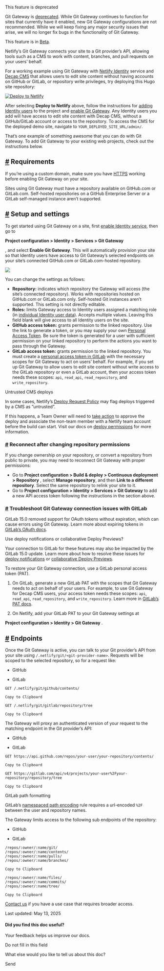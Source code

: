 This feature is deprecated

Git Gateway is [deprecated](https://docs.netlify.com/platform/release-phases/#deprecated). While Git Gateway continues to function for sites that currently have it enabled, new Git Gateway configurations are not recommended. While we will keep fixing any major security issues that arise, we will no longer fix bugs in the functionality of Git Gateway.

This feature is in [Beta](https://docs.netlify.com/platform/release-phases/#beta).

Netlify’s Git Gateway connects your site to a Git provider’s API, allowing tools such as a CMS to work with content, branches, and pull requests on your users’ behalf.

For a working example using Git Gateway with [Netlify Identity](https://docs.netlify.com/security/secure-access-to-sites/identity/) service and [Decap CMS](https://decapcms.org/) that allows users to edit site content without having accounts on GitHub or GitLab, or repository write privileges, try deploying this Hugo site repository:

[![Deploy to Netlify](https://www.netlify.com/img/deploy/button.svg)](https://app.netlify.com/start/deploy?repository=https://github.com/netlify-templates/one-click-hugo-cms&stack=cms)

After selecting **Deploy to Netlify** above, follow the instructions for [adding Identity users](https://docs.netlify.com/security/secure-access-to-sites/identity/registration-login/#add-identity-users) to the project and [enable Git Gateway](https://docs.netlify.com/security/secure-access-to-sites/git-gateway/#setup-and-settings). Any Identity users you add will have access to edit site content with Decap CMS, without a GitHub/GitLab account or access to the repository. To access the CMS for the deployed demo site, navigate to `YOUR_DEPLOYED_SITE_URL/admin/`.

That’s one example of something awesome that you can do with Git Gateway. To add Git Gateway to your existing web projects, check out the instructions below.

## [\#](https://docs.netlify.com/security/secure-access-to-sites/git-gateway/\#requirements) Requirements

If you’re using a custom domain, make sure you have [HTTPS](https://docs.netlify.com/domains/secure-domains-with-https/https-ssl/) working before enabling Git Gateway on your site.

Sites using Git Gateway must have a repository available on GitHub.com or GitLab.com. Self-hosted repositories on a GitHub Enterprise Server or a GitLab self-managed instance aren’t supported.

## [\#](https://docs.netlify.com/security/secure-access-to-sites/git-gateway/\#setup-and-settings) Setup and settings

To get started using Git Gateway on a site, first [enable Identity service](https://docs.netlify.com/security/secure-access-to-sites/identity/#enable-identity-in-the-ui), then go to

**Project configuration > Identity > Services > Git Gateway**

, and select **Enable Git Gateway**. This will automatically provision your site so that Identity users have access to Git Gateway’s selected endpoints on your site’s connected GitHub.com or GitLab.com-hosted repository.

![](https://docs.netlify.com/images/visitor-access-git-gateway-enable.png)

You can change the settings as follows:

- **Repository:** indicates which repository the Gateway will access (the site’s connected repository). Works with repositories hosted on GitHub.com or GitLab.com only. Self-hosted Git instances aren’t supported. This setting is not directly editable.
- **Roles:** limits Gateway access to Identity users assigned a matching role (in [individual Identity user data](https://docs.netlify.com/security/secure-access-to-sites/identity/manage-existing-users/)). Accepts multiple values. Leaving this field blank will give access to all Identity users on the site.
- **GitHub access token:** grants permission to the linked repository. Use the link to generate a token, or you may supply your own [Personal Access Token](https://github.com/blog/1509-personal-api-tokens). Be sure the token is generated for a user with sufficient permission on your linked repository to perform the actions you want to pass through the Gateway.
- **GitLab access token:** grants permission to the linked repository. You must create a [personal access token in GitLab](https://docs.gitlab.com/ee/user/profile/personal_access_tokens.html) with the necessary scopes for Git Gateway to act on users’ behalf. For example, if you set up Git Gateway to allow users to edit site content without write access to the GitLab repository or even a GitLab account, then your access token needs these scopes: `api`, `read_api`, `read_repository`, and `write_repository`.

Untrusted CMS deploys

In some cases, Netlify’s [Deploy Request Policy](https://docs.netlify.com/site-deploys/overview/#deploy-permissions) may flag deploys triggered by a CMS as ”untrusted”.

If this happens, a Team Owner will need to [take action](https://docs.netlify.com/site-deploys/overview/#working-with-deploy-requests-from-non-team-members) to approve the deploy and associate the non-team member with a Netlify team account before the build can start. Visit our docs on [deploy permissions](https://docs.netlify.com/site-deploys/overview/#deploy-permissions) for more information.

### [\#](https://docs.netlify.com/security/secure-access-to-sites/git-gateway/\#reconnect-after-changing-repository-permissions) Reconnect after changing repository permissions

If you change ownership on your repository, or convert a repository from public to private, you may need to reconnect Git Gateway with proper permissions:

- Go to
**Project configuration > Build & deploy > Continuous deployment > Repository**
, select **Manage repository**, and then **Link to a different repository**. Select the same repository to relink your site to it.
- Go to
**Project configuration > Identity > Services > Git Gateway**
to add a new API access token following the instructions in the section above.

### [\#](https://docs.netlify.com/security/secure-access-to-sites/git-gateway/\#troubleshoot-git-gateway-connection-issues-with-gitlab) Troubleshoot Git Gateway connection issues with GitLab

GitLab 15.0 removed support for OAuth tokens without expiration, which can cause errors using Git Gateway. Learn more about expiring tokens in [GitLab’s OAuth docs](https://docs.gitlab.com/ee/integration/oauth_provider.html#access-token-expiration).

Use deploy notifications or collaborative Deploy Previews?

Your connection to GitLab for these features may also be impacted by the GitLab 15.0 update. Learn more about how to resolve these issues for [deploy notifications](https://docs.netlify.com/site-deploys/notifications/#troubleshoot-gitlab-deploy-notifications) or [collaborative Deploy Previews](https://docs.netlify.com/site-deploys/deploy-previews/#troubleshooting-collaborative-deploy-previews).

To restore your Git Gateway connection, use a GitLab personal access token (PAT).

1. On GitLab, generate a new GitLab PAT with the scopes that Git Gateway needs to act on behalf of your users. For example, to use Git Gateway for Decap CMS users, your access token needs these scopes: `api`, `read_api`, `read_repository`, and `write_repository`. Learn more in [GitLab’s PAT docs](https://docs.gitlab.com/ee/user/profile/personal_access_tokens.html).

2. On Netlify, add your GitLab PAT to your Git Gateway settings at

**Project configuration > Identity > Git Gateway**
.


## [\#](https://docs.netlify.com/security/secure-access-to-sites/git-gateway/\#endpoints) Endpoints

Once the Git Gateway is active, you can talk to your Git provider’s API from your site using `/.netlify/git/<git-provider-name>`. Requests will be scoped to the selected repository, so for a request like:

- GitHub

- GitLab


```
GET /.netlify/git/github/contents/

Copy to Clipboard
```

```
GET /.netlify/git/gitlab/repository/tree

Copy to Clipboard
```

The Gateway will proxy an authenticated version of your request to the matching endpoint in the Git provider’s API:

- GitHub

- GitLab


```
GET https://api.github.com/repos/your-user/your-repository/contents/

Copy to Clipboard
```

```
GET https://gitlab.com/api/v4/projects/your-user%2Fyour-repository/repository/tree

Copy to Clipboard
```

GitLab path formatting

GitLab’s [namespaced path encoding](https://docs.gitlab.com/ee/api/rest/#namespaced-paths) rule requires a url-encoded `%2F` between the user and repository names.

The Gateway limits access to the following sub endpoints of the repository:

- GitHub

- GitLab


```
/repos/:owner/:name/git/
/repos/:owner/:name/contents/
/repos/:owner/:name/pulls/
/repos/:owner/:name/branches/

Copy to Clipboard
```

```
/repos/:owner/:name/files/
/repos/:owner/:name/commits/
/repos/:owner/:name/tree/

Copy to Clipboard
```

[Contact us](https://www.netlify.com/support/) if you have a use case that requires broader access.

Last updated: May 13, 2025


#### Did you find this doc useful?

Your feedback helps us improve our docs.


Do not fill in this field


What else would you like to tell us about this doc?


Send